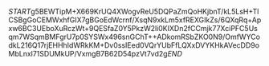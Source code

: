 $START$g5BEWTipM+X669KrUQ4XWogvReU5DQPaZmQoHKjbnT/kL5LsH+TlCSBgGoCEMWxhfGIX7gBGoEdWcrnf/XsqN9xkLm5xfREXGIkZs/6QXqRq+Apxw6BC3UEboXuRczWt+9QESfaZ0Y5PkzW2li0KIXDn2fCCmjk77XciPFC5Usqm7WSqmBMFgrU7p0SYSWx496snGChT++ADkomRSbZKO0N9/OmfWYCodkL216Q17rjEHHhIdWRkKM+Dv0ssIEed0VQrYUbFfLQXxDVYKHkAVecDD9oMbLnxl71SDUMkUP/VxmgB7B62D54pzVt7vd2g$END$